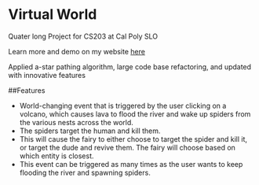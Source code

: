 # Virtual World
Quater long Project for CS203 at Cal Poly SLO 

Learn more and demo on my website [here](https://noahgiboney.vercel.app/projects/virtualworld)

Applied a-star pathing algorithm, large code base refactoring, and updated with innovative features

##Features
-  World-changing event that is triggered by the user clicking on a volcano, which causes lava to flood the river and wake up spiders from the various nests across the world.
-  The spiders target the human and kill them.
-  This will cause the fairy to either choose to target the spider and kill it, or target the dude and revive them. The fairy will choose based on which entity is closest.
-  This event can be triggered as many times as the user wants to keep flooding the river and spawning spiders.
